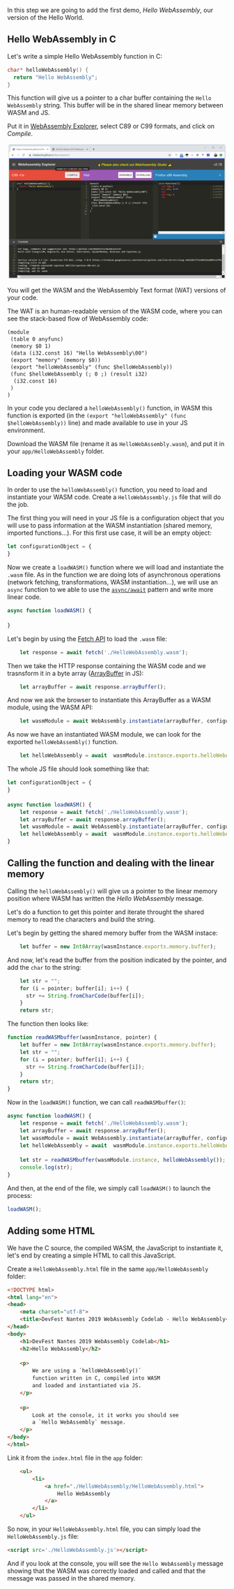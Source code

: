 
In this step we are going to add the first demo, *Hello WebAssembly*, our version of the Hello World.

## Hello WebAssembly in C

Let's write a simple Hello WebAssembly function in C:

```c
char* helloWebAssembly() {
  return "Hello WebAssembly";
}
```

This function will give us a pointer to a char buffer containing the `Hello WebAssembly` string. This buffer will be in the shared linear memory between WASM and JS.

Put it in [WebAssembly Explorer](https://mbebenita.github.io/WasmExplorer/), select C89 or C99 formats, and click on *Compile*. 

![Hello WebAssembly in C](./img/webassembly-explorer-02.png)


You will get the WASM and the WebAssembly Text format (WAT) versions of your code.

The WAT is an human-readable version of the WASM code, where you can see the stack-based flow of WebAssembly code:

```wat
(module
 (table 0 anyfunc)
 (memory $0 1)
 (data (i32.const 16) "Hello WebAssembly\00")
 (export "memory" (memory $0))
 (export "helloWebAssembly" (func $helloWebAssembly))
 (func $helloWebAssembly (; 0 ;) (result i32)
  (i32.const 16)
 )
)
```

In your code you declared a `helloWebAssembly()` function, in WASM this function is exported (in the `(export "helloWebAssembly" (func $helloWebAssembly))` line) and made available to use in your JS environment.

Download the WASM file (rename it as `HelloWebAssembly.wasm`), and put it in your `app/HelloWebAssembly` folder.


## Loading your WASM code

In order to use the `helloWebAssembly()` function, you need to load and instantiate your WASM code. Create a `HelloWebAssembly.js` file that will do the job.

The first thing you will need in your JS file is a configuration object that you will use to pass information at the WASM instantiation (shared memory, imported functions...). For this first use case, it will be an empty object:

```js
let configurationObject = {
}
```

Now we create a `loadWASM()` function where we will load and instantiate the `.wasm` file. As in the function we are doing lots of asynchronous operations (network fetching, transformations, WASM instantiation...), we will use an `async` function to we able to use the [`async/await`](https://developer.mozilla.org/en-US/docs/Web/JavaScript/Reference/Statements/async_function) pattern and write more linear code. 

```js
async function loadWASM() {

}
```

Let's begin by using the [Fetch API](https://developer.mozilla.org/en-US/docs/Web/API/Fetch_API) to load the `.wasm` file:

```js
    let response = await fetch('./HelloWebAssembly.wasm');
```

Then we take the HTTP response containing the WASM code and we trasnsform it in a byte array ([ArrayBuffer](https://developer.mozilla.org/en-US/docs/Web/JavaScript/Reference/Global_Objects/ArrayBuffer) in JS):

```js
    let arrayBuffer = await response.arrayBuffer();
```

And now we ask the browser to instantiate this ArrayBuffer as a WASM module, using the WASM API:

```js
    let wasmModule = await WebAssembly.instantiate(arrayBuffer, configurationObject);
```

As now we have an instantiated WASM module, we can look for the exported `helloWebAssembly()` function.

```js
    let helloWebAssembly = await  wasmModule.instance.exports.helloWebAssembly;
```

The whole JS file should look something like that:

```js
let configurationObject = {
}

async function loadWASM() {
    let response = await fetch('./HelloWebAssembly.wasm');
    let arrayBuffer = await response.arrayBuffer();
    let wasmModule = await WebAssembly.instantiate(arrayBuffer, configurationObject);
    let helloWebAssembly = await  wasmModule.instance.exports.helloWebAssembly;
}
```

## Calling the function and dealing with the linear memory

Calling the `helloWebAssembly()` will give us a pointer to the linear memory position where WASM has written the *Hello WebAssembly* message.

Let's do a function to get this pointer and iterate throught the shared memory to read the characters and build the string.

Let's begin by getting the shared memory buffer from the WASM instace:

```js
    let buffer = new Int8Array(wasmInstance.exports.memory.buffer);
```

And now, let's read the buffer from the position indicated by the pointer, and add the `char` to the string: 

```js
    let str = "";
    for (i = pointer; buffer[i]; i++) {
      str += String.fromCharCode(buffer[i]);
    }
    return str;
```

The function then looks like:

```js
function readWASMbuffer(wasmInstance, pointer) {
    let buffer = new Int8Array(wasmInstance.exports.memory.buffer);
    let str = "";
    for (i = pointer; buffer[i]; i++) {
      str += String.fromCharCode(buffer[i]);
    }
    return str;
}
```

Now in the `loadWASM()` function, we can call `readWASMbuffer()`:

```js
async function loadWASM() {
    let response = await fetch('./HelloWebAssembly.wasm');
    let arrayBuffer = await response.arrayBuffer();
    let wasmModule = await WebAssembly.instantiate(arrayBuffer, configurationObject);
    let helloWebAssembly = await  wasmModule.instance.exports.helloWebAssembly;    
    
    let str = readWASMbuffer(wasmModule.instance, helloWebAssembly());
    console.log(str);
}
```

And then, at the end of the file, we simply call `loadWASM()` to launch the process:

```js
loadWASM();
```

## Adding some HTML

We have the C source, the compiled WASM, the JavaScript to instantiate it, let's end by creating a simple HTML to call this JavaScript.

Create a `HelloWebAssembly.html` file in the same `app/HelloWebAssembly` folder:

```html
<!DOCTYPE html>
<html lang="en">
<head>
    <meta charset="utf-8">
    <title>DevFest Nantes 2019 WebAssembly Codelab - Hello WebAssembly</title>
</head>
<body>
    <h1>DevFest Nantes 2019 WebAssembly Codelab</h1>
    <h2>Hello WebAssembly</h2>
    
    <p>
        We are using a `helloWebAssembly()` 
        function written in C, compiled into WASM
        and loaded and instantiated via JS. 
    </p>

    <p>
        Look at the console, it it works you should see
        a `Hello WebAssembly` message.
    </p>
</body>
</html>
```

Link it from the `index.html` file in the `app` folder:

```html
    <ul> 
        <li>
            <a href="./HelloWebAssembly/HelloWebAssembly.html">
                Hello WebAssembly
            </a>
        </li>       
    </ul>
```

So now, in your `HelloWebAssembly.html` file, you can simply load the `HelloWebAssembly.js` file:

```html
<script src='./HelloWebAssembly.js'></script>
```

And if you look at the console, you will see the `Hello WebAssembly` message showing that the WASM was correctly loaded and called and that the message was passed in the shared memory.